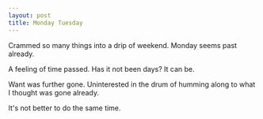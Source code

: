 ```yaml
---
layout: post
title: Monday Tuesday
---
```

Crammed so many things into a drip of weekend. Monday seems past already.

A feeling of time passed. Has it not been days? It can be.

Want was further gone. Uninterested in the drum of humming along to what I thought was gone already.

It's not better to do the same time.